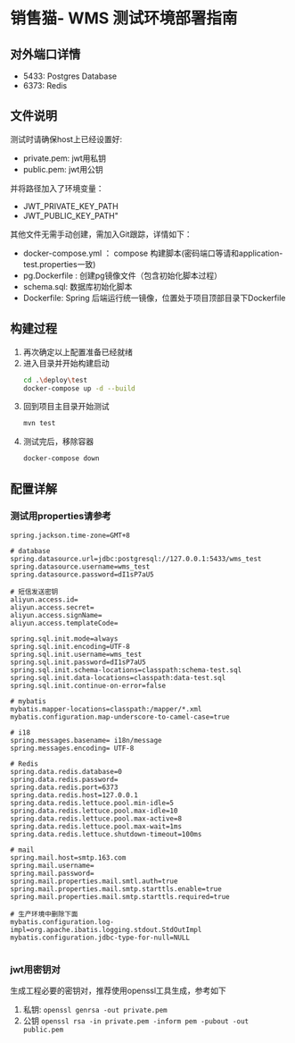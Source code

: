 # 销售猫- WMS 测试环境部署指南

## 对外端口详情
   - 5433: Postgres Database
   - 6373: Redis

## 文件说明
测试时请确保host上已经设置好:
- private.pem: jwt用私钥
- public.pem: jwt用公钥

并将路径加入了环境变量：
- JWT_PRIVATE_KEY_PATH
- JWT_PUBLIC_KEY_PATH"

其他文件无需手动创建，需加入Git跟踪，详情如下：
- docker-compose.yml ： compose 构建脚本(密码端口等请和application-test.properties一致)
- pg.Dockerfile : 创建pg镜像文件（包含初始化脚本过程）
- schema.sql: 数据库初始化脚本
- Dockerfile: Spring 后端运行统一镜像，位置处于项目顶部目录下Dockerfile

## 构建过程
1. 再次确定以上配置准备已经就绪
2. 进入目录并开始构建启动
    ```bash
    cd .\deploy\test
    docker-compose up -d --build 
    ```
3. 回到项目主目录开始测试
   ```bash
   mvn test 
    ```
4. 测试完后，移除容器
   ```bash
   docker-compose down
    ```

## 配置详解
### 测试用properties请参考
```properties
spring.jackson.time-zone=GMT+8

# database
spring.datasource.url=jdbc:postgresql://127.0.0.1:5433/wms_test
spring.datasource.username=wms_test
spring.datasource.password=dI1sP7aU5

# 短信发送密钥
aliyun.access.id=
aliyun.access.secret=
aliyun.access.signName=
aliyun.access.templateCode=

spring.sql.init.mode=always
spring.sql.init.encoding=UTF-8
spring.sql.init.username=wms_test
spring.sql.init.password=dI1sP7aU5
spring.sql.init.schema-locations=classpath:schema-test.sql
spring.sql.init.data-locations=classpath:data-test.sql
spring.sql.init.continue-on-error=false

# mybatis
mybatis.mapper-locations=classpath:/mapper/*.xml
mybatis.configuration.map-underscore-to-camel-case=true

# i18
spring.messages.basename= i18n/message
spring.messages.encoding= UTF-8

# Redis
spring.data.redis.database=0
spring.data.redis.password=
spring.data.redis.port=6373
spring.data.redis.host=127.0.0.1
spring.data.redis.lettuce.pool.min-idle=5
spring.data.redis.lettuce.pool.max-idle=10
spring.data.redis.lettuce.pool.max-active=8
spring.data.redis.lettuce.pool.max-wait=1ms
spring.data.redis.lettuce.shutdown-timeout=100ms

# mail
spring.mail.host=smtp.163.com
spring.mail.username=
spring.mail.password=
spring.mail.properties.mail.smtl.auth=true
spring.mail.properties.mail.smtp.starttls.enable=true
spring.mail.properties.mail.smtp.starttls.required=true

# 生产环境中删除下面
mybatis.configuration.log-impl=org.apache.ibatis.logging.stdout.StdOutImpl
mybatis.configuration.jdbc-type-for-null=NULL


```
### jwt用密钥对
生成工程必要的密钥对，推荐使用openssl工具生成，参考如下
1. 私钥: `openssl genrsa -out private.pem`
2. 公钥 `openssl rsa -in private.pem -inform pem -pubout -out public.pem`
